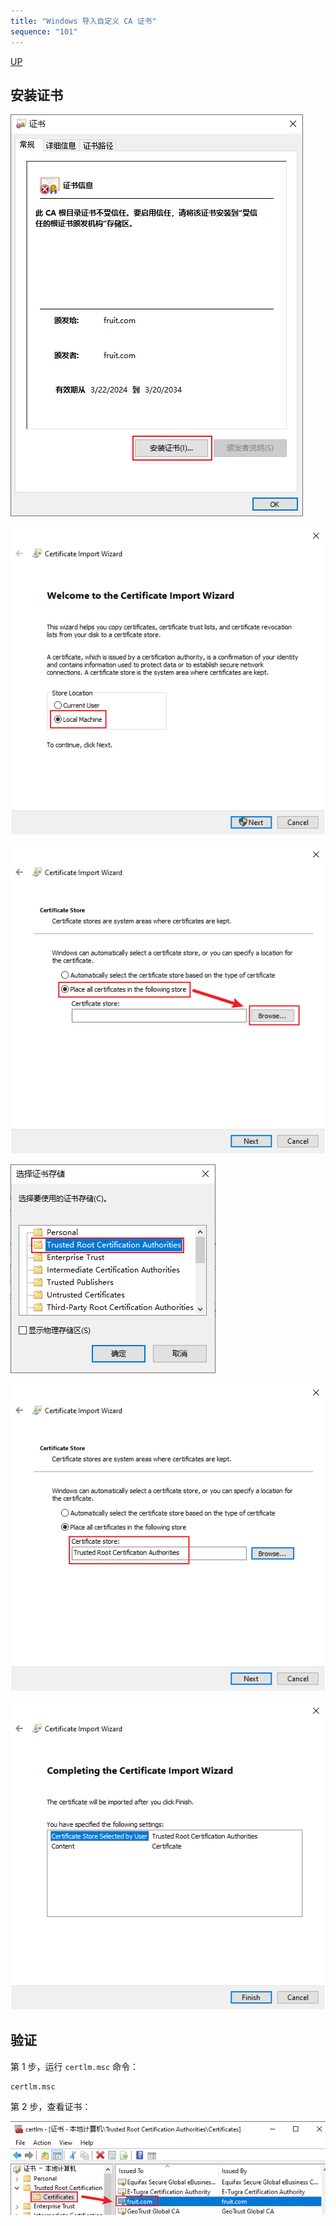 ```yaml
---
title: "Windows 导入自定义 CA 证书"
sequence: "101"
---
```


[UP](/pki.html)


## 安装证书

![](/assets/images/pki/cert/self-signed-ca-cert-install-win-001.png)

![](/assets/images/pki/cert/self-signed-ca-cert-install-win-002.png)

![](/assets/images/pki/cert/self-signed-ca-cert-install-win-003.png)

![](/assets/images/pki/cert/self-signed-ca-cert-install-win-004.png)

![](/assets/images/pki/cert/self-signed-ca-cert-install-win-005.png)

![](/assets/images/pki/cert/self-signed-ca-cert-install-win-006.png)

## 验证

第 1 步，运行 `certlm.msc` 命令：

```text
certlm.msc
```

第 2 步，查看证书：

![](/assets/images/pki/cert/self-signed-ca-cert-install-win-007.png)
